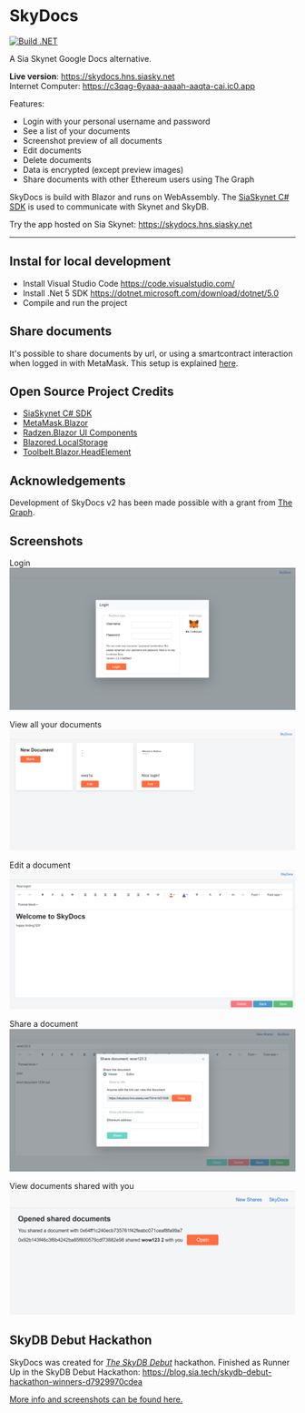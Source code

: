 # SkyDocs
[![Build .NET](https://github.com/michielpost/SkyDocs/actions/workflows/build.yml/badge.svg)](https://github.com/michielpost/SkyDocs/actions/workflows/build.yml)

A Sia Skynet Google Docs alternative.

**Live version**: https://skydocs.hns.siasky.net   
Internet Computer: https://c3qag-6yaaa-aaaah-aaqta-cai.ic0.app

Features:
- Login with your personal username and password
- See a list of your documents
- Screenshot preview of all documents
- Edit documents
- Delete documents
- Data is encrypted (except preview images)
- Share documents with other Ethereum users using The Graph

SkyDocs is build with Blazor and runs on WebAssembly. The [SiaSkynet C# SDK](https://github.com/michielpost/SiaSkynet) is used to communicate with Skynet and SkyDB.

Try the app hosted on Sia Skynet: https://skydocs.hns.siasky.net

---
## Instal for local development
- Install Visual Studio Code https://code.visualstudio.com/
- Install .Net 5 SDK https://dotnet.microsoft.com/download/dotnet/5.0
- Compile and run the project

## Share documents
It's possible to share documents by url, or using a smartcontract interaction when logged in with MetaMask.
This setup is explained [here](ShareArchitecture).

## Open Source Project Credits
- [SiaSkynet C# SDK](https://github.com/michielpost/SiaSkynet)
- [MetaMask.Blazor](https://github.com/michielpost/MetaMask.Blazor)
- [Radzen.Blazor UI Components](https://github.com/radzenhq/radzen-blazor)
- [Blazored.LocalStorage](https://github.com/blazored/LocalStorage)
- [Toolbelt.Blazor.HeadElement](https://github.com/jsakamoto/Toolbelt.Blazor.HeadElement)

## Acknowledgements
Development of SkyDocs v2 has been made possible with a grant from [The Graph](https://thegraph.com/blog/wave-one-funding).

## Screenshots
Login
![Login](screenshots/v2_01_login.PNG)

View all your documents
![View all your documents](screenshots/v2_02_documents.PNG)

Edit a document
![Edit a document](screenshots/v2_03_edit_document.png)

Share a document
![Edit a document](screenshots/v2_04_share.png)

View documents shared with you
![Edit a document](screenshots/v2_05_share_list.png)

## SkyDB Debut Hackathon
SkyDocs was created for *[The SkyDB Debut](https://gitcoin.co/hackathon/skydb/)* hackathon. 
Finished as Runner Up in the SkyDB Debut Hackathon: https://blog.sia.tech/skydb-debut-hackathon-winners-d7929970cdea  

[More info and screenshots can be found here.](SkyDocsV1.md)